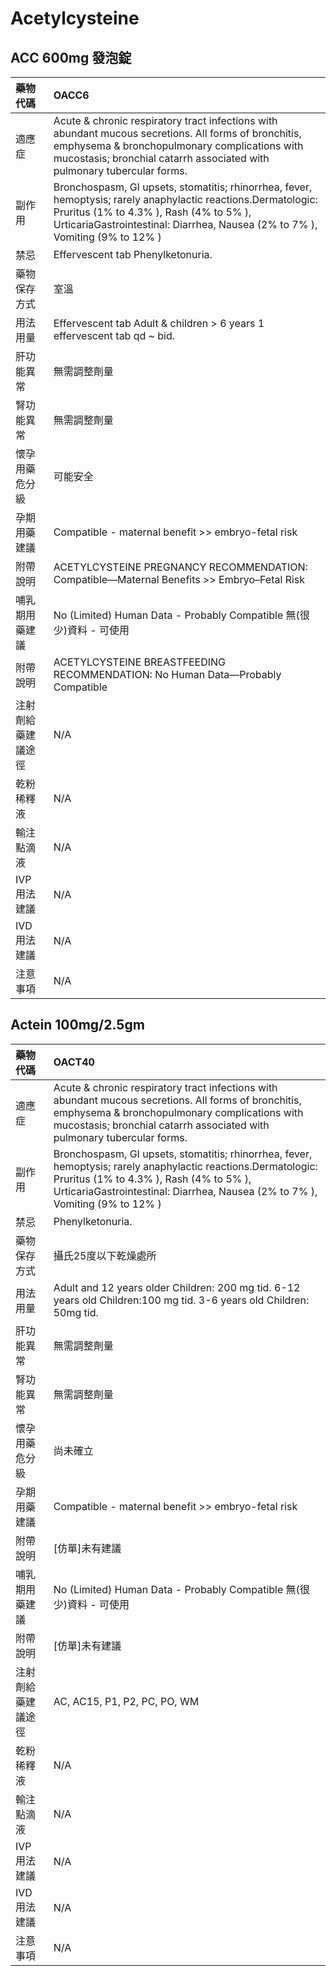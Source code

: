 # Acetylcysteine

## ACC 600mg 發泡錠

| 藥物代碼 | OACC6 |
| :--- | :--- |
| 適應症 | Acute & chronic respiratory tract infections with abundant mucous secretions. All forms of bronchitis, emphysema & bronchopulmonary complications with mucostasis; bronchial catarrh associated with pulmonary tubercular forms. |
| 副作用 | Bronchospasm, GI upsets, stomatitis; rhinorrhea, fever, hemoptysis; rarely anaphylactic reactions.Dermatologic: Pruritus \(1% to 4.3% \), Rash \(4% to 5% \), UrticariaGastrointestinal: Diarrhea, Nausea \(2% to 7% \), Vomiting \(9% to 12% \) |
| 禁忌 | Effervescent tab Phenylketonuria. |
| 藥物保存方式 | 室溫 |
| 用法用量 | Effervescent tab Adult & children &gt; 6 years 1 effervescent tab qd ~ bid. |
| 肝功能異常 | 無需調整劑量 |
| 腎功能異常 | 無需調整劑量 |
| 懷孕用藥危分級 | 可能安全 |
| 孕期用藥建議 | Compatible - maternal benefit &gt;&gt; embryo-fetal risk |
| 附帶說明 | ACETYLCYSTEINE PREGNANCY RECOMMENDATION: Compatible—Maternal Benefits &gt;&gt; Embryo–Fetal Risk |
| 哺乳期用藥建議 | No \(Limited\) Human Data - Probably Compatible 無\(很少\)資料 - 可使用 |
| 附帶說明 | ACETYLCYSTEINE BREASTFEEDING RECOMMENDATION: No Human Data—Probably Compatible |
| 注射劑給藥建議途徑 | N/A |
| 乾粉稀釋液 | N/A |
| 輸注點滴液 | N/A |
| IVP 用法建議 | N/A |
| IVD 用法建議 | N/A |
| 注意事項 | N/A |

## Actein 100mg/2.5gm

| 藥物代碼 | OACT40 |
| :--- | :--- |
| 適應症 | Acute & chronic respiratory tract infections with abundant mucous secretions. All forms of bronchitis, emphysema & bronchopulmonary complications with mucostasis; bronchial catarrh associated with pulmonary tubercular forms. |
| 副作用 | Bronchospasm, GI upsets, stomatitis; rhinorrhea, fever, hemoptysis; rarely anaphylactic reactions.Dermatologic: Pruritus \(1% to 4.3% \), Rash \(4% to 5% \), UrticariaGastrointestinal: Diarrhea, Nausea \(2% to 7% \), Vomiting \(9% to 12% \) |
| 禁忌 | Phenylketonuria. |
| 藥物保存方式 | 攝氏25度以下乾燥處所 |
| 用法用量 | Adult and 12 years older Children: 200 mg tid. 6-12 years old Children:100 mg tid. 3-6 years old Children: 50mg tid. |
| 肝功能異常 | 無需調整劑量 |
| 腎功能異常 | 無需調整劑量 |
| 懷孕用藥危分級 | 尚未確立 |
| 孕期用藥建議 | Compatible - maternal benefit &gt;&gt; embryo-fetal risk |
| 附帶說明 | \[仿單\]未有建議 |
| 哺乳期用藥建議 | No \(Limited\) Human Data - Probably Compatible 無\(很少\)資料 - 可使用 |
| 附帶說明 | \[仿單\]未有建議 |
| 注射劑給藥建議途徑 | AC, AC15, P1, P2, PC, PO, WM |
| 乾粉稀釋液 | N/A |
| 輸注點滴液 | N/A |
| IVP 用法建議 | N/A |
| IVD 用法建議 | N/A |
| 注意事項 | N/A |

